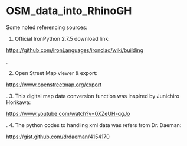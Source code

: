 # OSM_data_into_RhinoGH
Some noted referencing sources:

1. Official IronPython 2.7.5 download link:

https://github.com/IronLanguages/ironclad/wiki/building

.

2. Open Street Map viewer & export:

https://www.openstreetmap.org/export

.
3. This digital map data conversion function was inspired by Junichiro Horikawa:

https://www.youtube.com/watch?v=0XZeUH-qgJo

.
4. The python codes to handling xml data was refers from Dr. Daeman:

https://gist.github.com/drdaeman/4154170
